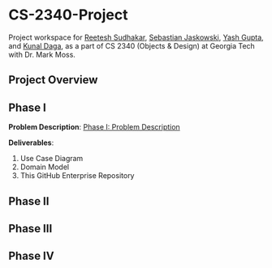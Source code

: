 # CS-2340-Project
Project workspace for [Reetesh Sudhakar](mailto::rsudhakar9@gatech.edu), [Sebastian Jaskowski](mailto::sjaskowski3@gatech.edu), [Yash Gupta](mailto::ygupta46@gatech.edu), and [Kunal Daga](mailto::kdaga7@gatech.edu), as a part of CS 2340 (Objects &amp; Design) at Georgia Tech with Dr. Mark Moss.

## Project Overview

## Phase I
**Problem Description**: [Phase I: Problem Description](https://github.gatech.edu/rsudhakar9/CS-2340-Project/blob/main/resources/phase-i-problem-description.pdf)

**Deliverables**:
1. Use Case Diagram
2. Domain Model
3. This GitHub Enterprise Repository 

## Phase II

## Phase III

## Phase IV
